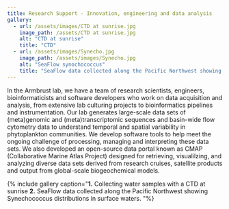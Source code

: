 ```yaml
---
title: Research Support - Innovation, engineering and data analysis
gallery:
  - url: /assets/images/CTD at sunrise.jpg
    image_path: /assets/CTD at sunrise.jpg
    alt: "CTD at sunrise"
    title: "CTD"
  - url: /assets/images/Synecho.jpg
    image_path: /assets/images/Synecho.jpg
    alt: "SeaFlow synochococcus"
    title: "SeaFlow data collected along the Pacific Northwest showing Synechococcus distributions in surface waters"
---
```

In the Armbrust lab, we have a team of research scientists, engineers, bioinformaticists and software developers who work on data acquisition and analysis, from extensive lab culturing projects to bioinformatics pipelines and instrumentation. Our lab generates large-scale data sets of (meta)genomic and (meta)transcriptomic sequences and basin-wide flow cytometry data to understand temporal and spatial variability in phytoplankton communities.  We develop software tools to help meet the ongoing challenge of processing, managing and interpreting these data sets.  We also developed an open-source data portal known as CMAP (Collaborative Marine Atlas Project) designed for retrieving, visualilzing, and analyzing diverse data sets derived from research cruises, satellite products and output from global-scale biogeochemical models.

{% include gallery caption="**1.** Collecting water samples with a CTD at sunrise **2.** SeaFlow data collected along the Pacific Northwest showing Synechococcus distributions in surface waters. "%}
